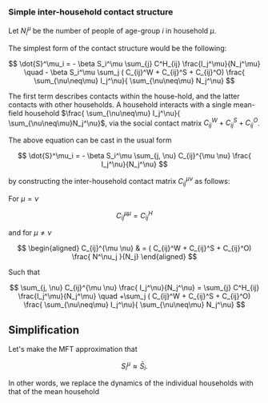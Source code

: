 ### Simple inter-household contact structure

Let $N_i^\mu$ be the number of people of age-group $i$ in household $\mu$.

The simplest form of the contact structure would be the following:

$$
\dot{S}^\mu_i = - \beta S_i^\mu \sum_{j} C^H_{ij} \frac{I_j^\mu}{N_j^\mu} \quad - \beta S_i^\mu \sum_j ( C_{ij}^W + C_{ij}^S + C_{ij}^O)  \frac{ \sum_{\nu\neq\mu} I_j^\nu}{ \sum_{\nu\neq\mu} N_j^\nu}
$$

The first term describes contacts within the house-hold, and the latter contacts with other households. A household interacts with a single mean-field household $\frac{ \sum_{\nu\neq\mu} I_j^\nu}{ \sum_{\nu\neq\mu}N_j^\nu}$, via the social contact matrix $C_{ij}^W + C_{ij}^S + C_{ij}^O$.

The above equation can be cast in the usual form

$$
\dot{S}^\mu_i = - \beta S_i^\mu \sum_{j, \nu} C_{ij}^{\mu \nu} \frac{ I_j^\nu}{N_j^\nu}
$$

by constructing the inter-household contact matrix $C_{ij}^{\mu \nu}$ as follows:

For $\mu = \nu$

$$
C_{ij}^{\mu \mu}  = C^H_{ij} 
$$

and for $\mu \neq \nu$

$$
\begin{aligned}
C_{ij}^{\mu \nu} & = ( C_{ij}^W + C_{ij}^S + C_{ij}^O) \frac{ N^\nu_j }{N_j}
\end{aligned}
$$

Such that

$$
\sum_{j, \nu} C_{ij}^{\mu \nu} \frac{ I_j^\nu}{N_j^\nu} = \sum_{j} C^H_{ij} \frac{I_j^\mu}{N_j^\mu} \quad +\sum_j ( C_{ij}^W + C_{ij}^S + C_{ij}^O)  \frac{ \sum_{\nu\neq\mu} I_j^\nu}{ \sum_{\nu\neq\mu} N_j^\nu}
$$

## Simplification

Let's make the MFT approximation that

$$
S_i^\mu \approx \bar{S}_i.
$$

In other words, we replace the dynamics of the individual households with that of the mean household
<!--stackedit_data:
eyJoaXN0b3J5IjpbLTE1NjYyMjQ5MTgsMTkwMjE4MjFdfQ==
-->